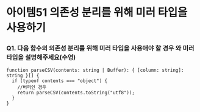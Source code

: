 # 아이템51 의존성 분리를 위해 미러 타입을 사용하기

### Q1. 다음 함수의 의존성 분리를 위해 미러 타입을 사용애야 할 경우 와 미러 타입을 설명해주세요(수영)
```
function parseCSV(contents: string | Buffer): { [column: string]: string }[] {
  if (typeof contents === "object") {
    //버퍼인 경우
    return parseCSV(contents.toString("utf8"));
  }
}
```

